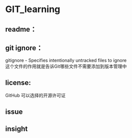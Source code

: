 # GIT_learning
## readme：

## git ignore：
 gitignore - Specifies intentionally untracked files to ignore       
 这个文件的作用就是告诉Git哪些文件不需要添加到版本管理中

## license:
 GitHub 可以选择的开源许可证

## issue
## insight
